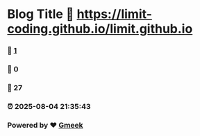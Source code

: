 # Blog Title :link: https://limit-coding.github.io/limit.github.io 
### :page_facing_up: [1](https://limit-coding.github.io/limit.github.io/tag.html) 
### :speech_balloon: 0 
### :hibiscus: 27 
### :alarm_clock: 2025-08-04 21:35:43 
### Powered by :heart: [Gmeek](https://github.com/Meekdai/Gmeek)
